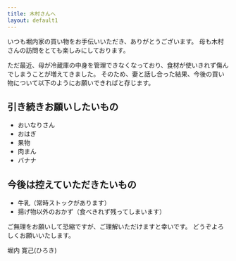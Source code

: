```yaml
---
title: 木村さんへ
layout: default1
---
```

いつも堀内家の買い物をお手伝いいただき、ありがとうございます。
母も木村さんの訪問をとても楽しみにしております。

ただ最近、母が冷蔵庫の中身を管理できなくなっており、食材が使いきれず傷んでしまうことが増えてきました。
そのため、妻と話し合った結果、今後の買い物について以下のようにお願いできればと存じます。

## 引き続きお願いしたいもの

* おいなりさん
* おはぎ
* 果物
* 肉まん
* バナナ

## 今後は控えていただきたいもの

* 牛乳（常時ストックがあります）
* 揚げ物以外のおかず（食べきれず残ってしまいます）

ご無理をお願いして恐縮ですが、ご理解いただけますと幸いです。
どうぞよろしくお願いいたします。

堀内 寛己(ひろき)
